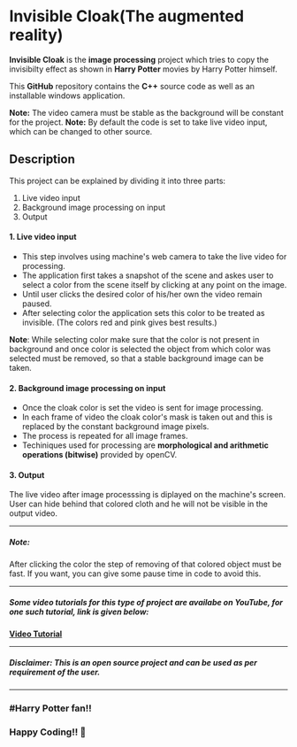 # Invisible Cloak(The augmented reality)

**Invisible Cloak** is the **image processing** project which tries to copy the invisibilty effect as shown in **Harry Potter** movies by Harry Potter himself.

This **GitHub** repository contains the **C++** source code as well as an installable windows application.

**Note:** The video camera must be stable as the background will be constant for the project.
**Note:** By default the code is set to take live video input, which can be changed to other source. 

## Description

This project can be explained by dividing it into three parts:
1. Live video input
2. Background image processing on input
3. Output

#### 1. Live video input
- This step involves using machine's web camera to take the live video for processing.
- The application first takes a snapshot of the scene and askes user to select a color from the scene itself by clicking at any point on the image.
- Until user clicks the desired color of his/her own the video remain paused.
- After selecting color the application sets this color to be treated as invisible.
(The colors red and pink gives best results.)

**Note**: While selecting color make sure that the color is not present in background and once color is selected the object from which color was selected must be removed, so that a stable background image can be taken.

#### 2. Background image processing on input
- Once the cloak color is set the video is sent for image processing.
- In each frame of video the cloak color's mask is taken out and this is replaced by the constant background image pixels.
- The process is repeated for all image frames.
- Techiniques used for processing are **morphological and arithmetic operations (bitwise)** provided by openCV.

#### 3. Output
The live video after image processsing is diplayed on the machine's screen. User can hide behind that colored cloth and he will not be visible in the output video.


***

##### Note:
After clicking the color the step of removing of that colored object must be fast. If you want, you can give some pause time in code to avoid this.
***
##### Some video tutorials for this type of project are availabe on YouTube, for one such tutorial, link is given below: 
[**Video Tutorial**](https://www.youtube.com/watch?v=AkY2TpvDGUo)
***
##### Disclaimer: This is an open source project and can be used as per requirement of the user.
****
### #Harry Potter fan!!
### Happy Coding!! 🙂



